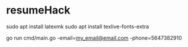 # resumeHack

sudo apt install latexmk
sudo apt install texlive-fonts-extra

go run cmd/main.go -email=my_email@email.com -phone=5647382910
